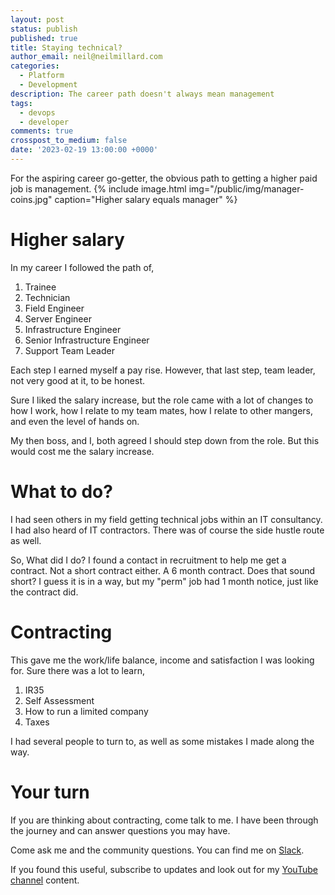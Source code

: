 ```yaml
---
layout: post
status: publish
published: true
title: Staying technical?
author_email: neil@neilmillard.com
categories:
  - Platform
  - Development
description: The career path doesn't always mean management
tags:
  - devops
  - developer
comments: true
crosspost_to_medium: false
date: '2023-02-19 13:00:00 +0000'
---
```

For the aspiring career go-getter, the obvious path to getting a higher paid job is management.
{% include image.html
img="/public/img/manager-coins.jpg"
caption="Higher salary equals manager" %}

Higher salary
==========
In my career I followed the path of,
1. Trainee
2. Technician
3. Field Engineer
4. Server Engineer
5. Infrastructure Engineer
6. Senior Infrastructure Engineer
7. Support Team Leader

Each step I earned myself a pay rise. However, that last step, team leader, not very good at it, to be honest.

Sure I liked the salary increase, but the role came with a lot of changes to how I work, how I relate to my team mates,
how I relate to other mangers, and even the level of hands on.

My then boss, and I, both agreed I should step down from the role. But this would cost me the salary increase.

What to do?
==========
I had seen others in my field getting technical jobs within an IT consultancy. I had also heard of IT contractors.
There was of course the side hustle route as well.

So, What did I do? I found a contact in recruitment to help me get a contract. Not a short contract either. A 6 month
contract. Does that sound short? I guess it is in a way, but my "perm" job had 1 month notice, just like the contract
did.

Contracting
======

This gave me the work/life balance, income and satisfaction I was looking for. Sure there was a lot to learn,
1. IR35
2. Self Assessment
3. How to run a limited company
4. Taxes

I had several people to turn to, as well as some mistakes I made along the way.

Your turn
=========
If you are thinking about contracting, come talk to me. I have been through the journey and can answer questions
you may have.

Come ask me and the community questions. You can find me on [Slack]({{site.data.slack.invite}}).


If you found this useful, subscribe to updates and look out for my [YouTube channel]({{site.data.youtube.channel}}) content.
